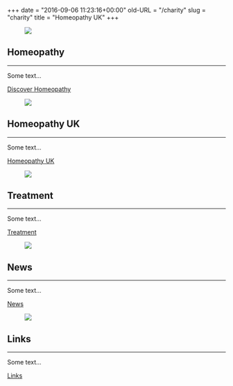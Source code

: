+++
date = "2016-09-06 11:23:16+00:00"
old-URL = "/charity"
slug = "charity"
title = "Homeopathy UK"
+++

<div class="huk-teaser__grid-container">
<div class="huk-teaser--one-col">
  <figure class="huk-teaser__figure">
    <img class="" src="https://res.cloudinary.com/homeopathyuk/image/upload/ar_16:9,c_fill,w_1280/c_scale,w_auto,dpr_auto/v1560948431/yzngkimwjbzjuefknljo.jpg" />
  </figure>
  <div class="huk-teaser__panel teal-bg white-fg">
    <div class="huk-teaser__panel--inner">
      <h2>Homeopathy</h2>
      <hr />
      <p>Some text...</p>
      <div class="huk-teaser__cta-button">
        <a href="/homeopathy-uk-staging/homeopathy/introduction/">Discover Homeopathy</a>
      </div>
    </div>
  </div>
</div>

<div class="huk-teaser">
  <figure class="huk-teaser__figure">
    <img class="" src="https://res.cloudinary.com/homeopathyuk/image/upload/ar_16:9,c_fill,w_1280/c_scale,w_auto,dpr_auto/v1560948431/uc9riajbpnbhghonkxrr.jpg" />
  </figure>
  <div class="huk-teaser__panel purple-bg white-fg">
    <div class="huk-teaser__panel--inner">
      <h2>Homeopathy UK</h2>
      <hr />
      <p>Some text...</p>
      <div class="huk-teaser__cta-button">
        <a href="/homeopathy-uk-staging/homeopathy-uk/">Homeopathy UK</a>
      </div>
    </div>
  </div>
</div>

<div class="huk-teaser">
  <figure class="huk-teaser__figure">
    <img class="" src="https://res.cloudinary.com/homeopathyuk/image/upload/ar_16:9,c_fill,w_1280/c_scale,w_auto,dpr_auto/v1560948431/rq49uxg9g9hwrsfpeoxa.jpg" />
  </figure>
  <div class="huk-teaser__panel blue-bg white-fg">
    <div class="huk-teaser__panel--inner">
      <h2>Treatment</h2>
      <hr />
      <p>Some text...</p>
      <div class="huk-teaser__cta-button">
        <a href="/homeopathy-uk-staging/treatment/">Treatment</a>
      </div>
    </div>
  </div>
</div>

<div class="huk-teaser">
  <figure class="huk-teaser__figure">
    <img class="" src="https://res.cloudinary.com/homeopathyuk/image/upload/ar_16:9,c_fill,w_1280/c_scale,w_auto,dpr_auto/v1560948431/ztg8pnsuglmhnfdkrjga.jpg" />
  </figure>
  <div class="huk-teaser__panel green-bg white-fg">
    <div class="huk-teaser__panel--inner">
      <h2>News</h2>
      <hr />
      <p>Some text...</p>
      <div class="huk-teaser__cta-button">
        <a href="/homeopathy-uk-staging/news/">News</a>
      </div>
    </div>
  </div>
</div>

<div class="huk-teaser">
  <figure class="huk-teaser__figure">
    <img class="" src="https://res.cloudinary.com/homeopathyuk/image/upload/ar_16:9,c_fill,w_1280/c_scale,w_auto,dpr_auto/v1560948431/klhpqlyvt8k07zsu45jc.jpg" />
  </figure>
  <div class="huk-teaser__panel gold-bg white-fg">
    <div class="huk-teaser__panel--inner">
      <h2>Links</h2>
      <hr />
      <p>Some text...</p>
      <div class="huk-teaser__cta-button">
        <a href="/homeopathy-uk-staging/links/">Links</a>
      </div>
    </div>
  </div>
</div>
</div>
